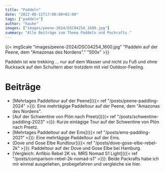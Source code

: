```yaml
---
title: "Paddeln"
date: "2022-08-11T17:00:00+02:00"
tags: ["paddeln"]
author: "hauke"
images: ["images/peene-2024/DSC04254_1600.jpg"]
summary: "Alle Beiträge zum Thema Paddeln und Packrafts."
---
```


{{< imgScale "images/peene-2024/DSC04254_1600.jpg" "Paddeln auf der Peene, dem \"Amazonas des Nordens\"." "500x" >}}

Paddeln ist wie trekking ... nur auf dem Wasser und nicht zu Fuß und ohne Rucksack auf den Schultern aber trotzdem mit viel Outdoor-Feeling.

# Beiträge

* [Mehrtages Paddeltour auf der Peene]({{< ref "/posts/peene-paddling-2024" >}}): Eine mehrtägige Paddeltour auf der Peene, dem "Amazonas des Nordens".
* [Auf der Schwentine von Plön nach Preetz]({{< ref "/posts/schwentine-paddling-2023" >}}): Kurze eintägige Tour auf der Schwentine von Plön nach Preetz.
* [Mehrtages Paddeltour auf der Ems]({{< ref "/posts/ems-paddling-2021" >}}): Eine mehrtägige Paddeltour auf der Ems.
* [Dove und Gose Elbe Rundtour]({{< ref "/posts/dove-gose-elbe-rebel-2k" >}}): Paddeltour auf der Dove und Gose Elbe bei Hamburg.
* [Vergleich: Anfibio Rebel 2K vs. MRS Nomad S1 Light]({{< ref "/posts/comparison-rebel-2k-nomad-s1" >}}): Beide Packrafts habe ich mir einmal ausgeliehen, probegefahren und vergleiche sie hier.
